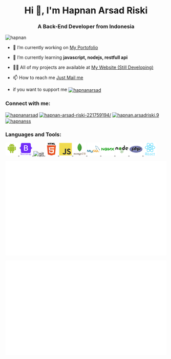 <h1 align="center">Hi 👋, I'm Hapnan Arsad Riski</h1>
<h3 align="center">A Back-End Developer from Indonesia</h3>

<p align="left"> <img src="https://komarev.com/ghpvc/?username=hapnan&label=Profile%20views&color=0e75b6&style=flat" alt="hapnan" /> </p>


- 🔭 I’m currently working on [My Portofolio](https://github.com/hapnan/portofolio)

- 🌱 I’m currently learning **javascript, nodejs, restfull api**

- 👨‍💻 All of my projects are available at [My Website (Still Developing)](https://hapnanarsad.com)

- 📫 How to reach me [Just Mail me](mailto:contacts@hapnanarsad.com?subject=[GitHub]%20Aks%20Anything)

- if you want to support me <a href="https://sociabuzz.com/hapnan/tribe" target="_blank"><img align="center" src="https://storage.sociabuzz.com/storage/landingpage/img/sociabuzz-logo.png" alt="hapnanarsad" height="30" width="120" /></a>

<h3 align="left">Connect with me:</h3>
<p align="left">
<a href="https://twitter.com/hapnanarsad" target="_blank"><img align="center" src="https://raw.githubusercontent.com/rahuldkjain/github-profile-readme-generator/master/src/images/icons/Social/twitter.svg" alt="hapnanarsad" height="30" width="40" /></a>
<a href="https://linkedin.com/in/hapnan-arsad-riski-221759194/" target="_blank"><img align="center" src="https://raw.githubusercontent.com/rahuldkjain/github-profile-readme-generator/master/src/images/icons/Social/linked-in-alt.svg" alt="hapnan-arsad-riski-221759194/" height="30" width="40" /></a>
<a href="https://fb.com/hapnan.arsadriski.9" target="_blank"><img align="center" src="https://raw.githubusercontent.com/rahuldkjain/github-profile-readme-generator/master/src/images/icons/Social/facebook.svg" alt="hapnan.arsadriski.9" height="30" width="40" /></a>
<a href="https://instagram.com/hapnanss" target="_blank"><img align="center" src="https://raw.githubusercontent.com/rahuldkjain/github-profile-readme-generator/master/src/images/icons/Social/instagram.svg" alt="hapnanss" height="30" width="40" /></a>
</p>

<h3 align="left">Languages and Tools:</h3>
<p align="left"> <a href="https://developer.android.com" target="_blank" rel="noreferrer"> <img src="https://raw.githubusercontent.com/devicons/devicon/master/icons/android/android-original-wordmark.svg" alt="android" width="40" height="40"/> </a> <a href="https://getbootstrap.com" target="_blank" rel="noreferrer"> <img src="https://raw.githubusercontent.com/devicons/devicon/master/icons/bootstrap/bootstrap-plain-wordmark.svg" alt="bootstrap" width="40" height="40"/> </a> <a href="https://git-scm.com/" target="_blank" rel="noreferrer"> <img src="https://www.vectorlogo.zone/logos/git-scm/git-scm-icon.svg" alt="git" width="40" height="40"/> </a> <a href="https://www.w3.org/html/" target="_blank" rel="noreferrer"> <img src="https://raw.githubusercontent.com/devicons/devicon/master/icons/html5/html5-original-wordmark.svg" alt="html5" width="40" height="40"/> </a> <a href="https://developer.mozilla.org/en-US/docs/Web/JavaScript" target="_blank" rel="noreferrer"> <img src="https://raw.githubusercontent.com/devicons/devicon/master/icons/javascript/javascript-original.svg" alt="javascript" width="40" height="40"/> </a> <a href="https://www.mongodb.com/" target="_blank" rel="noreferrer"> <img src="https://raw.githubusercontent.com/devicons/devicon/master/icons/mongodb/mongodb-original-wordmark.svg" alt="mongodb" width="40" height="40"/> </a> <a href="https://www.mysql.com/" target="_blank" rel="noreferrer"> <img src="https://raw.githubusercontent.com/devicons/devicon/master/icons/mysql/mysql-original-wordmark.svg" alt="mysql" width="40" height="40"/> </a> <a href="https://www.nginx.com" target="_blank" rel="noreferrer"> <img src="https://raw.githubusercontent.com/devicons/devicon/master/icons/nginx/nginx-original.svg" alt="nginx" width="40" height="40"/> </a> <a href="https://nodejs.org" target="_blank" rel="noreferrer"> <img src="https://raw.githubusercontent.com/devicons/devicon/master/icons/nodejs/nodejs-original-wordmark.svg" alt="nodejs" width="40" height="40"/> </a> <a href="https://www.php.net" target="_blank" rel="noreferrer"> <img src="https://raw.githubusercontent.com/devicons/devicon/master/icons/php/php-original.svg" alt="php" width="40" height="40"/> </a> <a href="https://reactjs.org/" target="_blank" rel="noreferrer"> <img src="https://raw.githubusercontent.com/devicons/devicon/master/icons/react/react-original-wordmark.svg" alt="react" width="40" height="40"/> </a> </p>

![](https://raw.githubusercontent.com/hapnan/github-stats/master/generated/overview.svg#gh-dark-mode-only)

![](https://raw.githubusercontent.com/hapnan/github-stats/master/generated/languages.svg#gh-dark-mode-only)
